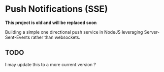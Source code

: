 # Push Notifications (SSE)

**This project is old and will be replaced soon**

Building a simple one directional push service in NodeJS leveraging Server-Sent-Events rather than websockets. 

## TODO
I may update this to a more current version ?
